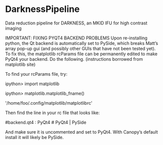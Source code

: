 # DarknessPipeline
Data reduction pipeline for DARKNESS, an MKID IFU for high contrast imaging

IMPORTANT: FIXING PYQT4 BACKEND PROBLEMS
Upon re-installing python, the Qt backend is automatically set to PySide, which breaks Matt’s array pop-up gui (and possibly other GUIs that have not been tested yet). To fix this, the matplotlib rcParams file can be permanently edited to make PyQt4 your backend. Do the following. (instructions borrowed from matplotlib site)
 
To find your rcParams file, try:

ipython> import matplotlib

ipython> matplotlib.matplotlib_fname()

'/home/foo/.config/matplotlib/matplotlibrc'
 
Then find the line in your rc file that looks like:

#backend.qt4 : PyQt4        # PyQt4 | PySide
 
And make sure it is uncommented and set to PyQt4. With Canopy’s default install it will likely be PySide.
